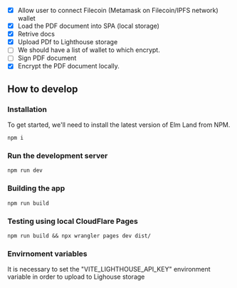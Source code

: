 * [x] Allow user to connect Filecoin (Metamask on Filecoin/IPFS network) wallet
* [x] Load the PDF document into SPA (local storage)
* [x] Retrive docs
* [x] Upload PDf to Lighthouse storage
* [ ] We should have a list of wallet to which encrypt.
* [ ] Sign PDF document
* [x] Encrypt the PDF document locally.

## How to develop

### Installation

To get started, we'll need to install the latest version of Elm Land from NPM.

```
npm i
```

### Run the development server

```
npm run dev
```

### Building the app

```
npm run build
```

### Testing using local CloudFlare Pages

```
npm run build && npx wrangler pages dev dist/
```

### Envirnoment variables

It is necessary to set the "VITE_LIGHTHOUSE_API_KEY" environment variable in order to upload to Lighouse storage
